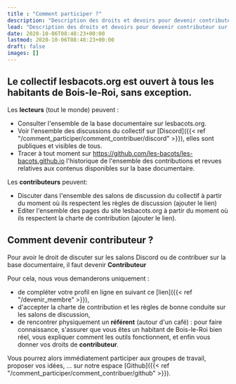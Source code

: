 ```yaml
---
title : "Comment participer ?"
description: "Description des droits et devoirs pour devenir contributeur sur lesbacots.org"
lead: "Description des droits et devoirs pour devenir contributeur sur lesbacots.org"
date: 2020-10-06T08:48:23+00:00
lastmod: 2020-10-06T08:48:23+00:00
draft: false
images: []
---
```


## Le collectif lesbacots.org est ouvert à tous les habitants de Bois-le-Roi, sans exception. ##

Les **lecteurs** (tout le monde) peuvent :
- Consulter l'ensemble de la base documentaire sur lesbacots.org.
- Voir l'ensemble des discussions du collectif sur [Discord]({{< ref "/comment_participer/comment_contribuer/discord" >}}), elles sont publiques et visibles de tous.
- Tracer à tout moment sur https://github.com/les-bacots/les-bacots.github.io l'historique de l'ensemble des contributions et revues relatives aux contenus disponibles sur la base documentaire.

Les **contributeurs** peuvent:
- Discuter dans l'ensemble des salons de discussion du collectif à partir du moment où ils respectent les règles de discussion (ajouter le lien)
- Editer l'ensemble des pages du site lesbacots.org à partir du moment où ils respectent la charte de contribution (ajouter le lien).

## Comment devenir contributeur ?
Pour avoir le droit de discuter sur les salons Discord ou de contribuer sur la base documentaire, il faut devenir **Contributeur**

Pour cela, nous vous demanderons uniquement :
- de compléter votre profil en ligne en suivant ce [lien]({{< ref "/devenir_membre" >}}),
- d'accepter la charte de contribution et les règles de bonne conduite sur les salons de discussion,
- de rencontrer physiquement un **référent** (autour d'un café) : pour faire connaissance, s'assurer que vous êtes un habitant de Bois-le-Roi bien réel, vous expliquer comment  les outils fonctionnent, et enfin vous donner vos droits de **contributeur**.

Vous pourrez alors immédiatement participer aux groupes de travail, proposer vos idées, ... sur notre espace [Github]({{< ref "/comment_participer/comment_contribuer/github" >}}).
